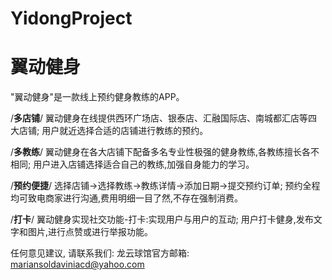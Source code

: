 # YidongProject
# 翼动健身

  "翼动健身"是一款线上预约健身教练的APP。
  
  /**多店铺**/
  翼动健身在线提供西环广场店、银泰店、汇融国际店、南城都汇店等四大店铺;
  用户就近选择合适的店铺进行教练的预约。
  
  /**多教练**/
  翼动健身在各大店铺下配备多名专业性极强的健身教练,各教练擅长各不相同;
  用户进入店铺选择适合自己的教练,加强自身能力的学习。
  
  /**预约便捷**/
  选择店铺->选择教练->教练详情->添加日期->提交预约订单;
  预约全程均可致电商家进行沟通,费用明细一目了然,不存在强制消费。

  /**打卡**/
  翼动健身实现社交功能-打卡:实现用户与用户的互动;
  用户打卡健身,发布文字和图片,进行点赞或进行举报功能。
  
  任何意见建议, 请联系我们: 
  龙云球馆官方邮箱: mariansoldaviniacd@yahoo.com
